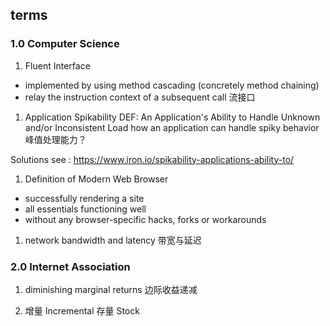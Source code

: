 ## terms

### 1.0 Computer Science
1. Fluent Interface
- implemented by using method cascading (concretely method chaining)
- relay the instruction context of a subsequent call
流接口

1. Application Spikability
DEF: An Application's Ability to Handle Unknown and/or Inconsistent Load
how an application can handle spiky behavior
峰值处理能力？

Solutions see : https://www.iron.io/spikability-applications-ability-to/

1. Definition of Modern Web Browser
- successfully rendering a site
- all essentials functioning well
- without any browser-specific hacks, forks or workarounds

1. network bandwidth and latency
带宽与延迟

### 2.0 Internet Association
1. diminishing marginal returns
边际收益递减

1. 增量 Incremental
存量 Stock